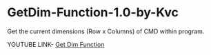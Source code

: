 # GetDim-Function-1.0-by-Kvc
Get the current dimensions (Row x Columns) of CMD within program.

YOUTUBE LINK- [Get Dim Function](https://www.youtube.com/watch?v=0qeDpwwLyqc)
